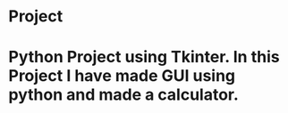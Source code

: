 ﻿# Project
# Python Project using Tkinter. In this Project I have made GUI using python and made a calculator.
